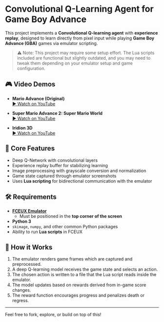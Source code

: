 # Convolutional Q-Learning Agent for Game Boy Advance

This project implements a **Convolutional Q-learning agent** with **experience replay**, designed to learn directly from pixel input while playing **Game Boy Advance (GBA)** games via emulator scripting.

> ⚠️ Note: This project may require some setup effort. The Lua scripts included are functional but slightly outdated, and you may need to tweak them depending on your emulator setup and game configuration.

## 🎮 Video Demos

- **Mario Advance (Original)**  
  [▶️ Watch on YouTube](https://youtu.be/aFcRrjoxuhE)

- **Super Mario Advance 2: Super Mario World**  
  [▶️ Watch on YouTube](https://youtu.be/8WXnK6SlbTY)

- **Iridion 3D**  
  [▶️ Watch on YouTube](https://youtu.be/qfTpp6OrO1c)

## 🧠 Core Features

- Deep Q-Network with convolutional layers
- Experience replay buffer for stabilizing learning
- Image preprocessing with grayscale conversion and normalization
- Game state captured through emulator screenshots
- Uses **Lua scripting** for bidirectional communication with the emulator

## 🛠 Requirements

- [**FCEUX Emulator**](http://www.fceux.com/web/home.html)
  - Must be positioned in the **top corner of the screen**
- **Python 3**
- `skimage`, `numpy`, and other common Python packages
- Ability to run **Lua scripts** in FCEUX

## 🚀 How it Works

1. The emulator renders game frames which are captured and preprocessed.
2. A deep Q-learning model receives the game state and selects an action.
3. The chosen action is written to a file that the Lua script reads inside the emulator.
4. The model updates based on rewards derived from in-game score changes.
5. The reward function encourages progress and penalizes death or regress.

---

Feel free to fork, explore, or build on top of this!


